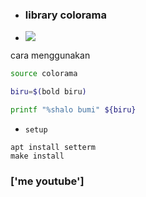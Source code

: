 - ### library colorama

- [![](https://img.shields.io/github/issues/Bayu12345677/library_colorama)](https://youtube.com/channel/UCtu-GcxKL8kJBXpR1wfMgWg)


cara menggunakan
```bash
source colorama

biru=$(bold biru)

printf "%shalo bumi" ${biru}
```

- `setup`
```
apt install setterm
make install
```

### ['me youtube']
